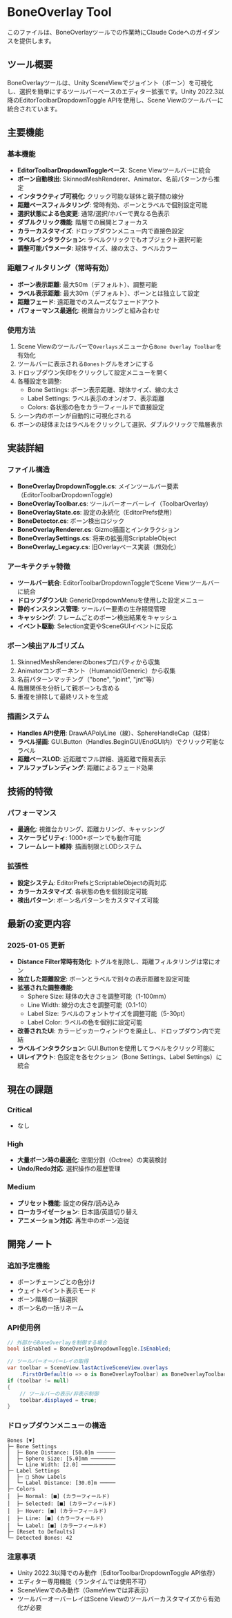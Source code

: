 # BoneOverlay Tool

このファイルは、BoneOverlayツールでの作業時にClaude Codeへのガイダンスを提供します。

## ツール概要

BoneOverlayツールは、Unity SceneViewでジョイント（ボーン）を可視化し、選択を簡単にするツールバーベースのエディター拡張です。Unity 2022.3以降のEditorToolbarDropdownToggle APIを使用し、Scene Viewのツールバーに統合されています。

## 主要機能

### 基本機能
- **EditorToolbarDropdownToggleベース**: Scene Viewツールバーに統合
- **ボーン自動検出**: SkinnedMeshRenderer、Animator、名前パターンから推定
- **インタラクティブ可視化**: クリック可能な球体と親子間の線分
- **距離ベースフィルタリング**: 常時有効、ボーンとラベルで個別設定可能
- **選択状態による色変更**: 通常/選択/ホバーで異なる色表示
- **ダブルクリック機能**: 階層での展開とフォーカス
- **カラーカスタマイズ**: ドロップダウンメニュー内で直接色設定
- **ラベルインタラクション**: ラベルクリックでもオブジェクト選択可能
- **調整可能パラメータ**: 球体サイズ、線の太さ、ラベルカラー

### 距離フィルタリング（常時有効）
- **ボーン表示距離**: 最大50m（デフォルト）、調整可能
- **ラベル表示距離**: 最大30m（デフォルト）、ボーンとは独立して設定
- **距離フェード**: 遠距離でのスムーズなフェードアウト
- **パフォーマンス最適化**: 視錐台カリングと組み合わせ

### 使用方法
1. Scene Viewのツールバーで`Overlays`メニューから`Bone Overlay Toolbar`を有効化
2. ツールバーに表示される`Bones`トグルをオンにする
3. ドロップダウン矢印をクリックして設定メニューを開く
4. 各種設定を調整:
   - Bone Settings: ボーン表示距離、球体サイズ、線の太さ
   - Label Settings: ラベル表示のオン/オフ、表示距離
   - Colors: 各状態の色をカラーフィールドで直接設定
5. シーン内のボーンが自動的に可視化される
6. ボーンの球体またはラベルをクリックして選択、ダブルクリックで階層表示

## 実装詳細

### ファイル構造
- **BoneOverlayDropdownToggle.cs**: メインツールバー要素（EditorToolbarDropdownToggle）
- **BoneOverlayToolbar.cs**: ツールバーオーバーレイ（ToolbarOverlay）
- **BoneOverlayState.cs**: 設定の永続化（EditorPrefs使用）
- **BoneDetector.cs**: ボーン検出ロジック
- **BoneOverlayRenderer.cs**: Gizmo描画とインタラクション
- **BoneOverlaySettings.cs**: 将来の拡張用ScriptableObject
- **BoneOverlay_Legacy.cs**: 旧Overlayベース実装（無効化）

### アーキテクチャ特徴
- **ツールバー統合**: EditorToolbarDropdownToggleでScene Viewツールバーに統合
- **ドロップダウンUI**: GenericDropdownMenuを使用した設定メニュー
- **静的インスタンス管理**: ツールバー要素の生存期間管理
- **キャッシング**: フレームごとのボーン検出結果をキャッシュ
- **イベント駆動**: Selection変更やSceneGUIイベントに反応

### ボーン検出アルゴリズム
1. SkinnedMeshRendererのbonesプロパティから収集
2. Animatorコンポーネント（Humanoid/Generic）から収集
3. 名前パターンマッチング（"bone", "joint", "jnt"等）
4. 階層関係を分析して親ボーンも含める
5. 重複を排除して最終リストを生成

### 描画システム
- **Handles API使用**: DrawAAPolyLine（線）、SphereHandleCap（球体）
- **ラベル描画**: GUI.Button（Handles.BeginGUI/EndGUI内）でクリック可能なラベル
- **距離ベースLOD**: 近距離でフル詳細、遠距離で簡易表示
- **アルファブレンディング**: 距離によるフェード効果

## 技術的特徴

### パフォーマンス
- **最適化**: 視錐台カリング、距離カリング、キャッシング
- **スケーラビリティ**: 1000+ボーンでも動作可能
- **フレームレート維持**: 描画制限とLODシステム

### 拡張性
- **設定システム**: EditorPrefsとScriptableObjectの両対応
- **カラーカスタマイズ**: 各状態の色を個別設定可能
- **検出パターン**: ボーン名パターンをカスタマイズ可能

## 最新の変更内容

### 2025-01-05 更新
- **Distance Filter常時有効化**: トグルを削除し、距離フィルタリングは常にオン
- **独立した距離設定**: ボーンとラベルで別々の表示距離を設定可能
- **拡張された調整機能**:
  - Sphere Size: 球体の大きさを調整可能（1-100mm）
  - Line Width: 線分の太さを調整可能（0.1-10）
  - Label Size: ラベルのフォントサイズを調整可能（5-30pt）
  - Label Color: ラベルの色を個別に設定可能
- **改善されたUI**: カラーピッカーウィンドウを廃止し、ドロップダウン内で完結
- **ラベルインタラクション**: GUI.Buttonを使用してラベルをクリック可能に
- **UIレイアウト**: 色設定を各セクション（Bone Settings、Label Settings）に統合

## 現在の課題

### Critical
- なし

### High
- **大量ボーン時の最適化**: 空間分割（Octree）の実装検討
- **Undo/Redo対応**: 選択操作の履歴管理

### Medium
- **プリセット機能**: 設定の保存/読み込み
- **ローカライゼーション**: 日本語/英語切り替え
- **アニメーション対応**: 再生中のボーン追従

## 開発ノート

### 追加予定機能
- ボーンチェーンごとの色分け
- ウェイトペイント表示モード
- ボーン階層の一括選択
- ボーン名の一括リネーム

### API使用例
```csharp
// 外部からBoneOverlayを制御する場合
bool isEnabled = BoneOverlayDropdownToggle.IsEnabled;

// ツールバーオーバーレイの取得
var toolbar = SceneView.lastActiveSceneView.overlays
    .FirstOrDefault(o => o is BoneOverlayToolbar) as BoneOverlayToolbar;
if (toolbar != null)
{
    // ツールバーの表示/非表示制御
    toolbar.displayed = true;
}
```

### ドロップダウンメニューの構造
```
Bones [▼]
├─ Bone Settings
│  ├─ Bone Distance: [50.0]m ──────
│  ├─ Sphere Size: [5.0]mm ────────
│  └─ Line Width: [2.0] ───────────
├─ Label Settings  
│  ├─ □ Show Labels
│  └─ Label Distance: [30.0]m ─────
├─ Colors
│  ├─ Normal: [■] (カラーフィールド)
│  ├─ Selected: [■] (カラーフィールド)
│  ├─ Hover: [■] (カラーフィールド)
│  ├─ Line: [■] (カラーフィールド)
│  └─ Label: [■] (カラーフィールド)
├─ [Reset to Defaults]
└─ Detected Bones: 42
```

### 注意事項
- Unity 2022.3以降でのみ動作（EditorToolbarDropdownToggle API依存）
- エディター専用機能（ランタイムでは使用不可）
- SceneViewでのみ動作（GameViewでは非表示）
- ツールバーオーバーレイはScene Viewのツールバーカスタマイズから有効化が必要